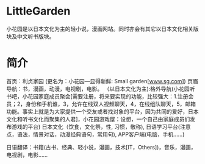 # LittleGarden
小花园是以日本文化为主的轻小说，漫画网站。同时亦会有其它以日本文化相关版块及中文听书版块。

# 简介
首页：利贞家园  (更名为：小花园—显得新鲜: Small garden[www.sg.com])
页眉导航：书，漫画，动漫，电视剧，电影。 （以日本文化为主):格外导航(小花园听书吧，小花园家庭成员聚会[需要注册，将来要实现的功能，比较强大：1.注册会员；2，身份和手机谁，3，允许在线双人视频聊天，4，在线组队聊天，5，邮箱功能。事实上就是为大家提供一个交友或者找对象的平台，因为共同的爱好，日本文化和听书文化而聚集的人君]，小花园游戏屋：设想，一个自己由家庭成员们发布游戏的平台)
日本文化（饮食，文化祭，性, 习惯，敬称),
日语学习平台(注意点，语法，情景对话，动漫经典语句，常用句),
APP客户端(电脑，手机……)


日语翻译：书籍(古书、经典、轻小说，漫画，技术[IT，Others])，音乐，漫画，电视剧，电影……

